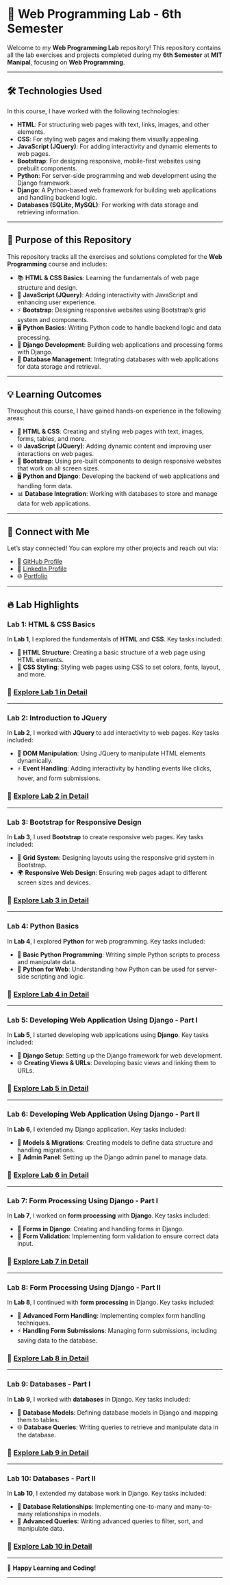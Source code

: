 # 🚀 **Web Programming Lab - 6th Semester**

Welcome to my **Web Programming Lab** repository! This repository contains all the lab exercises and projects completed during my **6th Semester** at **MIT Manipal**, focusing on **Web Programming**.

---

## 🛠️ **Technologies Used**

In this course, I have worked with the following technologies:

- **HTML**: For structuring web pages with text, links, images, and other elements.
- **CSS**: For styling web pages and making them visually appealing.
- **JavaScript (JQuery)**: For adding interactivity and dynamic elements to web pages.
- **Bootstrap**: For designing responsive, mobile-first websites using prebuilt components.
- **Python**: For server-side programming and web development using the Django framework.
- **Django**: A Python-based web framework for building web applications and handling backend logic.
- **Databases (SQLite, MySQL)**: For working with data storage and retrieving information.

---

## 🎯 **Purpose of this Repository**

This repository tracks all the exercises and solutions completed for the **Web Programming** course and includes:

- 📚 **HTML & CSS Basics**: Learning the fundamentals of web page structure and design.
- 📝 **JavaScript (JQuery)**: Adding interactivity with JavaScript and enhancing user experience.
- ⚡ **Bootstrap**: Designing responsive websites using Bootstrap’s grid system and components.
- 🖥️ **Python Basics**: Writing Python code to handle backend logic and data processing.
- 🔧 **Django Development**: Building web applications and processing forms with Django.
- 🧠 **Database Management**: Integrating databases with web applications for data storage and retrieval.

---

## 💡 **Learning Outcomes**

Throughout this course, I have gained hands-on experience in the following areas:

- 🧠 **HTML & CSS**: Creating and styling web pages with text, images, forms, tables, and more.
- 🌐 **JavaScript (JQuery)**: Adding dynamic content and improving user interactions on web pages.
- 🔧 **Bootstrap**: Using pre-built components to design responsive websites that work on all screen sizes.
- 🖥️ **Python and Django**: Developing the backend of web applications and handling form data.
- 📊 **Database Integration**: Working with databases to store and manage data for web applications.

---

## 🔗 **Connect with Me**

Let’s stay connected! You can explore my other projects and reach out via:

- 🌟 [GitHub Profile](https://github.com/adityagarwal15)
- 💼 [LinkedIn Profile](https://www.linkedin.com/in/aditya-agarwal-12601b27b/)
- 🌐 [Portfolio](https://adityagarwal.netlify.app)

---

## 🔥 **Lab Highlights**

### **Lab 1: HTML & CSS Basics**

In **Lab 1**, I explored the fundamentals of **HTML** and **CSS**. Key tasks included:

- 🧮 **HTML Structure**: Creating a basic structure of a web page using HTML elements.
- 🔧 **CSS Styling**: Styling web pages using CSS to set colors, fonts, layout, and more.

### 📂 [Explore Lab 1 in Detail](./LAB1)

---

### **Lab 2: Introduction to JQuery**

In **Lab 2**, I worked with **JQuery** to add interactivity to web pages. Key tasks included:

- 🧠 **DOM Manipulation**: Using JQuery to manipulate HTML elements dynamically.
- ⚡ **Event Handling**: Adding interactivity by handling events like clicks, hover, and form submissions.

### 📂 [Explore Lab 2 in Detail](./LAB2)

---

### **Lab 3: Bootstrap for Responsive Design**

In **Lab 3**, I used **Bootstrap** to create responsive web pages. Key tasks included:

- 🧮 **Grid System**: Designing layouts using the responsive grid system in Bootstrap.
- 🌍 **Responsive Web Design**: Ensuring web pages adapt to different screen sizes and devices.

### 📂 [Explore Lab 3 in Detail](./LAB3)

---

### **Lab 4: Python Basics**

In **Lab 4**, I explored **Python** for web programming. Key tasks included:

- 🧠 **Basic Python Programming**: Writing simple Python scripts to process and manipulate data.
- 🔧 **Python for Web**: Understanding how Python can be used for server-side scripting and logic.

### 📂 [Explore Lab 4 in Detail](./LAB4)

---

### **Lab 5: Developing Web Application Using Django - Part I**

In **Lab 5**, I started developing web applications using **Django**. Key tasks included:

- 🧮 **Django Setup**: Setting up the Django framework for web development.
- 🌐 **Creating Views & URLs**: Developing basic views and linking them to URLs.

### 📂 [Explore Lab 5 in Detail](./LAB5)

---

### **Lab 6: Developing Web Application Using Django - Part II**

In **Lab 6**, I extended my Django application. Key tasks included:

- 🧠 **Models & Migrations**: Creating models to define data structure and handling migrations.
- 🔧 **Admin Panel**: Setting up the Django admin panel to manage data.

### 📂 [Explore Lab 6 in Detail](./LAB6)

---

### **Lab 7: Form Processing Using Django - Part I**

In **Lab 7**, I worked on **form processing** with **Django**. Key tasks included:

- 🧮 **Forms in Django**: Creating and handling forms in Django.
- 🔧 **Form Validation**: Implementing form validation to ensure correct data input.

### 📂 [Explore Lab 7 in Detail](./LAB7)

---

### **Lab 8: Form Processing Using Django - Part II**

In **Lab 8**, I continued with **form processing** in Django. Key tasks included:

- 🧠 **Advanced Form Handling**: Implementing complex form handling techniques.
- ⚡ **Handling Form Submissions**: Managing form submissions, including saving data to the database.

### 📂 [Explore Lab 8 in Detail](./LAB8)

---

### **Lab 9: Databases - Part I**

In **Lab 9**, I worked with **databases** in Django. Key tasks included:

- 🧮 **Database Models**: Defining database models in Django and mapping them to tables.
- 🌐 **Database Queries**: Writing queries to retrieve and manipulate data in the database.

### 📂 [Explore Lab 9 in Detail](./LAB9)

---

### **Lab 10: Databases - Part II**

In **Lab 10**, I extended my database work in Django. Key tasks included:

- 🧠 **Database Relationships**: Implementing one-to-many and many-to-many relationships in models.
- 🔧 **Advanced Queries**: Writing advanced queries to filter, sort, and manipulate data.

### 📂 [Explore Lab 10 in Detail](./LAB10)

---

🚀 **Happy Learning and Coding!**

---

